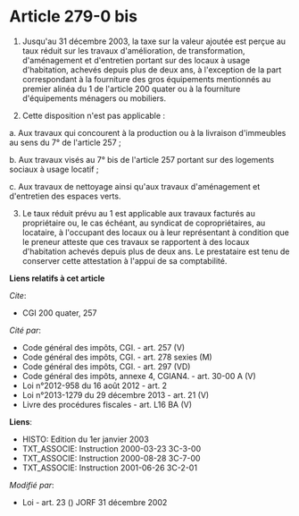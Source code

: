 # Article 279-0 bis

1. Jusqu'au 31 décembre 2003, la taxe sur la valeur ajoutée est perçue au taux réduit sur les travaux d'amélioration, de
transformation, d'aménagement et d'entretien portant sur des locaux à usage d'habitation, achevés depuis plus de deux ans, à
l'exception de la part correspondant à la fourniture des gros équipements mentionnés au premier alinéa du 1 de l'article 200
quater ou à la fourniture d'équipements ménagers ou mobiliers.

2. Cette disposition n'est pas applicable :

a. Aux travaux qui concourent à la production ou à la livraison d'immeubles au sens du 7° de l'article 257 ;

b. Aux travaux visés au 7° bis de l'article 257 portant sur des logements sociaux à usage locatif ;

c. Aux travaux de nettoyage ainsi qu'aux travaux d'aménagement et d'entretien des espaces verts.

3. Le taux réduit prévu au 1 est applicable aux travaux facturés au propriétaire ou, le cas échéant, au syndicat de
copropriétaires, au locataire, à l'occupant des locaux ou à leur représentant à condition que le preneur atteste que ces
travaux se rapportent à des locaux d'habitation achevés depuis plus de deux ans. Le prestataire est tenu de conserver cette
attestation à l'appui de sa comptabilité.

**Liens relatifs à cet article**

_Cite_:

  - CGI 200 quater, 257

_Cité par_:

  - Code général des impôts, CGI. - art. 257 (V)
  - Code général des impôts, CGI. - art. 278 sexies (M)
  - Code général des impôts, CGI. - art. 297 (VD)
  - Code général des impôts, annexe 4, CGIAN4. - art. 30-00 A (V)
  - Loi n°2012-958 du 16 août 2012 - art. 2
  - Loi n°2013-1279 du 29 décembre 2013 - art. 21 (V)
  - Livre des procédures fiscales - art. L16 BA (V)

**Liens**:

  - HISTO: Edition du 1er janvier 2003
  - TXT_ASSOCIE: Instruction 2000-03-23 3C-3-00
  - TXT_ASSOCIE: Instruction 2000-08-28 3C-7-00
  - TXT_ASSOCIE: Instruction 2001-06-26 3C-2-01

_Modifié par_:

  - Loi - art. 23 () JORF 31 décembre 2002
